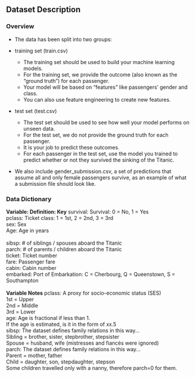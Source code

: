 ## Dataset Description
### Overview
- The data has been split into two groups:

- training set (train.csv)
  - The training set should be used to build your machine learning models. 
  - For the training set, we provide the outcome (also known as the “ground truth”) for each passenger. 
  - Your model will be based on “features” like passengers’ gender and class. 
  - You can also use feature engineering to create new features.

- test set (test.csv)
  - The test set should be used to see how well your model performs on unseen data. 
  - For the test set, we do not provide the ground truth for each passenger. 
  - It is your job to predict these outcomes. 
  - For each passenger in the test set, use the model you trained to predict whether or not they survived the sinking of the Titanic.

- We also include gender_submission.csv, a set of predictions that assume all and only female passengers survive, as an example of what a submission file should look like.

### Data Dictionary
**Variable: Definition: Key**
survival: Survival: 0 = No, 1 = Yes<br>
pclass: Ticket class: 1 = 1st, 2 = 2nd, 3 = 3rd<br>
sex: Sex	<br>
Age: Age in years<br>	
sibsp: # of siblings / spouses aboard the Titanic	<br>
parch: # of parents / children aboard the Titanic	<br>
ticket: Ticket number	<br>
fare: Passenger fare	<br>
cabin: Cabin number	<br>
embarked: Port of Embarkation: C = Cherbourg, Q = Queenstown, S = Southampton<br><br>
**Variable Notes**
pclass: A proxy for socio-economic status (SES)<br>
1st = Upper<br>
2nd = Middle<br>
3rd = Lower<br>
age: Age is fractional if less than 1.<br> If the age is estimated, is it in the form of xx.5<br>
sibsp: The dataset defines family relations in this way...<br>
Sibling = brother, sister, stepbrother, stepsister<br>
Spouse = husband, wife (mistresses and fiancés were ignored)<br>
parch: The dataset defines family relations in this way...<br>
Parent = mother, father<br>
Child = daughter, son, stepdaughter, stepson<br>
Some children travelled only with a nanny, therefore parch=0 for them.<br>